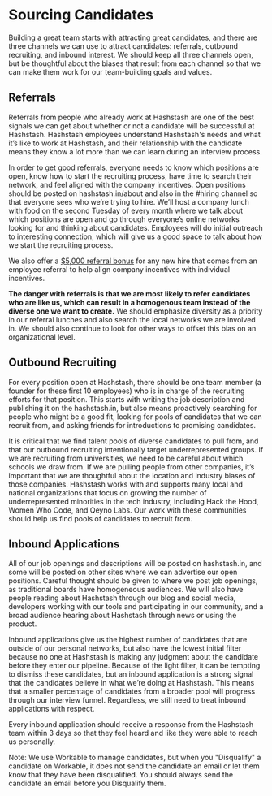 # Sourcing Candidates

Building a great team starts with attracting great candidates, and there are three channels we can use to attract candidates: referrals, outbound recruiting, and inbound interest. We should keep all three channels open, but be thoughtful about the biases that result from each channel so that we can make them work for our team-building goals and values.

## Referrals

Referrals from people who already work at Hashstash are one of the best signals we can get about whether or not a candidate will be successful at Hashstash. Hashstash employees understand Hashstash's needs and what it’s like to work at Hashstash, and their relationship with the candidate means they know a lot more than we can learn during an interview process.

In order to get good referrals, everyone needs to know which positions are open, know how to start the recruiting process, have time to search their network, and feel aligned with the company incentives. Open positions should be posted on hashstash.in/about and also in the \#hiring channel so that everyone sees who we’re trying to hire. We’ll host a company lunch with food on the second Tuesday of every month where we talk about which positions are open and go through everyone’s online networks looking for and thinking about candidates. Employees will do initial outreach to interesting connection, which will give us a good space to talk about how we start the recruiting process.

We also offer a [$5,000 referral bonus](https://github.com/clef/handbook/blob/master/Benefits%20and%20Perks/Referral%20Bonuses.md) for any new hire that comes from an employee referral to help align company incentives with individual incentives.

**The danger with referrals is that we are most likely to refer candidates who are like us, which can result in a homogenous team instead of the diverse one we want to create.** We should emphasize diversity as a priority in our referral lunches and also search the local networks we are involved in. We should also continue to look for other ways to offset this bias on an organizational level.

## Outbound Recruiting

For every position open at Hashstash, there should be one team member \(a founder for these first 10 employees\) who is in charge of the recruiting efforts for that position. This starts with writing the job description and publishing it on the hashstash.in, but also means proactively searching for people who might be a good fit, looking for pools of candidates that we can recruit from, and asking friends for introductions to promising candidates.

It is critical that we find talent pools of diverse candidates to pull from, and that our outbound recruiting intentionally target underrepresented groups. If we are recruiting from universities, we need to be careful about which schools we draw from. If we are pulling people from other companies, it’s important that we are thoughtful about the location and industry biases of those companies. Hashstash works with and supports many local and national organizations that focus on growing the number of underrepresented minorities in the tech industry, including Hack the Hood, Women Who Code, and Qeyno Labs. Our work with these communities should help us find pools of candidates to recruit from.

## Inbound Applications

All of our job openings and descriptions will be posted on hashstash.in, and some will be posted on other sites where we can advertise our open positions. Careful thought should be given to where we post job openings, as traditional boards have homogeneous audiences. We will also have people reading about Hashstash through our blog and social media, developers working with our tools and participating in our community, and a broad audience hearing about Hashstash through news or using the product.

Inbound applications give us the highest number of candidates that are outside of our personal networks, but also have the lowest initial filter because no one at Hashstash is making any judgment about the candidate before they enter our pipeline. Because of the light filter, it can be tempting to dismiss these candidates, but an inbound application is a strong signal that the candidates believe in what we’re doing at Hashstash. This means that a smaller percentage of candidates from a broader pool will progress through our interview funnel. Regardless, we still need to treat inbound applications with respect.

Every inbound application should receive a response from the Hashstash team within 3 days so that they feel heard and like they were able to reach us personally.

Note: We use Workable to manage candidates, but when you "Disqualify" a candidate on Workable, it does not send the candidate an email or let them know that they have been disqualified. You should always send the candidate an email before you Disqualify them.

